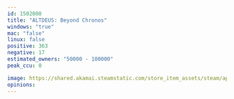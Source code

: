 ```yaml
---
id: 1502080
title: "ALTDEUS: Beyond Chronos"
windows: "true"
mac: "false"
linux: false
positive: 363
negative: 17
estimated_owners: "50000 - 100000"
peak_ccu: 0

image: https://shared.akamai.steamstatic.com/store_item_assets/steam/apps/1502080/header.jpg?t=1729483513
opinions:
---
```

